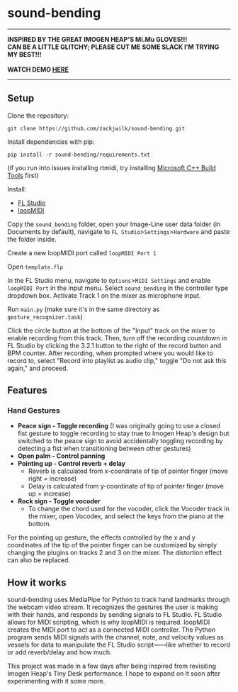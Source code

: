 # sound-bending
---
**INSPIRED BY THE GREAT IMOGEN HEAP'S Mi.Mu GLOVES!!!**\
**CAN BE A LITTLE GLITCHY; PLEASE CUT ME SOME SLACK I'M TRYING MY BEST!!!**\
\
**WATCH DEMO [HERE](https://www.instagram.com/reel/DEJJdzZuyFT/?next=%2F)**

---
## Setup
Clone the repository:

`git clone https://github.com/zackjwilk/sound-bending.git`

Install dependencies with pip:

`pip install -r sound-bending/requirements.txt`

(if you run into issues installing rtmidi, try installing [Microsoft C++ Build Tools](https://visualstudio.microsoft.com/visual-cpp-build-tools/) first)

Install:
* [FL Studio](https://www.image-line.com/fl-studio/)
* [loopMIDI](https://www.tobias-erichsen.de/software/loopmidi.html)

Copy the `sound_bending` folder, open your Image-Line user data folder (in Documents by default), navigate to `FL Studio`>`Settings`>`Hardware` and paste the folder inside.

Create a new loopMIDI port called `loopMIDI Port 1`

Open `template.flp`

In the FL Studio menu, navigate to `Options`>`MIDI Settings` and enable `loopMIDI Port` in the input menu. Select `sound_bending` in the controller type dropdown box.
Activate Track 1 on the mixer as microphone input.

Run `main.py` (make sure it's in the same directory as `gesture_recognizer.task`)

Click the circle button at the bottom of the "Input" track on the mixer to enable recording from this track. Then, turn off the recording countdown in FL Studio by clicking the 3.2.1 button to the right of the record button and BPM counter. After recording, when prompted where you would like to record to, select "Record into playlist as audio clip," toggle "Do not ask this again," and proceed.

## Features
### Hand Gestures
* **Peace sign - Toggle recording** (I was originally going to use a closed fist gesture to toggle recording to stay true to Imogen Heap's design but switched to the peace sign to avoid accidentally toggling recording by detecting a fist when transitioning between other gestures)
* **Open palm - Control panning**
* **Pointing up - Control reverb + delay**
  + Reverb is calculated from x-coordinate of tip of pointer finger (move right = increase)
  + Delay is calculated from y-coordinate of tip of pointer finger (move up = increase)
* **Rock sign - Toggle vocoder**
  + To change the chord used for the vocoder, click the Vocoder track in the mixer, open Vocodex, and select the keys from the piano at the bottom.
 
For the pointing up gesture, the effects controlled by the x and y coordinates of the tip of the pointer finger can be customized by simply changing the plugins on tracks 2 and 3 on the mixer. The distortion effect can also be replaced.

## How it works
sound-bending uses MediaPipe for Python to track hand landmarks through the webcam video stream. It recognizes the gestures the user is making with their hands, and responds by sending signals to FL Studio. FL Studio allows for MIDI scripting, which is why loopMIDI is required. loopMIDI creates the MIDI port to act as a connected MIDI controller. The Python program sends MIDI signals with the channel, note, and velocity values as vessels for data to manipulate the FL Studio script——like whether to record or add reverb/delay and how much.

This project was made in a few days after being inspired from revisiting Imogen Heap's Tiny Desk performance. I hope to expand on it soon after experimenting with it some more.
